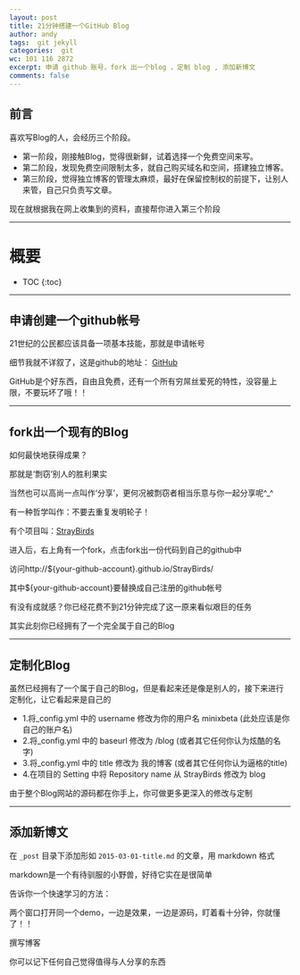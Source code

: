 ```yaml
---
layout: post
title: 21分钟搭建一个GitHub Blog
author: andy
tags:  git jekyll 
categories:  git
wc: 101 116 2872
excerpt: 申请 github 账号，fork 出一个blog ，定制 blog , 添加新博文
comments: false
---
```


## 前言

喜欢写Blog的人，会经历三个阶段。

* 第一阶段，刚接触Blog，觉得很新鲜，试着选择一个免费空间来写。
* 第二阶段，发现免费空间限制太多，就自己购买域名和空间，搭建独立博客。
* 第三阶段，觉得独立博客的管理太麻烦，最好在保留控制权的前提下，让别人来管，自己只负责写文章。

现在就根据我在网上收集到的资料，直接帮你进入第三个阶段

---

# 概要

* TOC
{:toc}


---


## 申请创建一个github帐号

21世纪的公民都应该具备一项基本技能，那就是申请帐号

细节我就不详叙了，这是github的地址：
[GitHub](https://github.com/)

GitHub是个好东西，自由且免费，还有一个所有穷屌丝爱死的特性，没容量上限，不要玩坏了哦！！



---


## fork出一个现有的Blog

如何最快地获得成果？

那就是‘剽窃’别人的胜利果实

当然也可以高尚一点叫作‘分享’，更何况被剽窃者相当乐意与你一起分享呢^_^

有一种哲学叫作：不要去重复发明轮子！

有个项目叫：[StrayBirds](https://github.com/minixalpha/StrayBirds/tree/gh-pages)

进入后，右上角有一个fork，点击fork出一份代码到自己的github中

访问http://${your-github-account}.github.io/StrayBirds/

其中${your-github-account}要替换成自己注册的github帐号

有没有成就感？你已经花费不到21分钟完成了这一原来看似艰巨的任务

其实此刻你已经拥有了一个完全属于自己的Blog

---

## 定制化Blog

虽然已经拥有了一个属于自己的Blog，但是看起来还是像是别人的，接下来进行定制化，让它看起来是自己的


* 1.将_config.yml 中的 username 修改为你的用户名 minixbeta (此处应该是你自己的账户名)
* 2.将_config.yml 中的 baseurl 修改为 /blog (或者其它任何你认为炫酷的名字)
* 3.将_config.yml 中的 title 修改为 我的博客 (或者其它任何你认为逼格的title)
* 4.在项目的 Setting 中将 Repository name 从 StrayBirds 修改为 blog 

由于整个Blog网站的源码都在你手上，你可做更多更深入的修改与定制


---

## 添加新博文

在 `_post` 目录下添加形如 `2015-03-01-title.md` 的文章，用 markdown 格式

markdown是一个有待驯服的小野兽，好待它实在是很简单

告诉你一个快速学习的方法：

两个窗口打开同一个demo，一边是效果，一边是源码，盯着看十分钟，你就懂了！！

撰写博客

你可以记下任何自己觉得值得与人分享的东西



